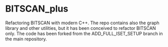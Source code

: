 # BITSCAN_plus
Refactoring BITSCAN with modern C++.
The repo contains also the graph library and other utilities, but it has been conceived to refactor BITSCAN only.
The code has been forked from the ADD_FULL_ISET_SETUP branch in the main repository.
